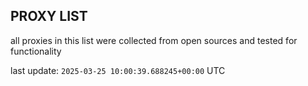 ## PROXY LIST

all proxies in this list were collected from open sources and tested for functionality

last update: `2025-03-25 10:00:39.688245+00:00` UTC